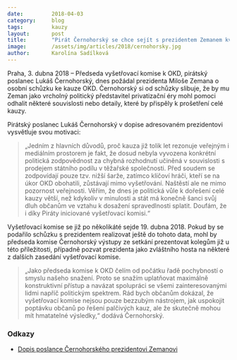 ```yaml
---
date:         2018-04-03
category:     blog
tags:         kauzy
layout:       post
title:        "Pirát Černohorský se chce sejít s prezidentem Zemanem kvůli OKD"
image:        /assets/img/articles/2018/cernohorsky.jpg
author:       Karolína Sadílková
---
```


Praha, 3. dubna 2018 – Předseda vyšetřovací komise k OKD, pirátský poslanec Lukáš Černohorský, dnes požádal prezidenta Miloše Zemana o osobní schůzku ke kauze OKD. Černohorský si od schůzky slibuje, že by mu Zeman jako vrcholný politický představitel privatizační éry mohl pomoci odhalit některé souvislosti nebo detaily, které by přispěly k prošetření celé kauzy.

Pirátský poslanec Lukáš Černohorský v dopise adresovaném prezidentovi vysvětluje svou motivaci: 

> „Jedním z hlavních důvodů, proč kauza již tolik let rezonuje veřejným i mediálním prostorem je fakt, že dosud nebyla vyvozena konkrétní politická zodpovědnost za chybná rozhodnutí učiněná v souvislosti s prodejem státního podílu v těžařské společnosti. Před soudem se zodpovídají pouze tzv. nižší šarže, zatímco klíčoví hráči, kteří se na úkor OKD obohatili, zůstávají mimo vyšetřování. Naštěstí ale ne mimo pozornost veřejnosti. Věřím, že dnes je politická vůle k dořešení celé kauzy větší, než kdykoliv v minulosti a stát má konečně šanci svůj dluh občanům ve vztahu k dosažení spravedlnosti splatit. Doufám, že i díky Piráty iniciované vyšetřovací komisi.“

Vyšetřovací komise se již po několikáté sejde 19. dubna 2018. Pokud by se podařilo schůzku s prezidentem realizovat ještě do tohoto data, mohl by předseda komise Černohorský výstupy ze setkání prezentovat kolegům již u této příležitosti, případně pozvat prezidenta jako zvláštního hosta na některé z dalších zasedání vyšetřovací komise.

> „Jako předseda komise k OKD čelím od počátku řadě pochybností o smyslu našeho snažení. Proto se snažím uplatňovat maximálně konstruktivní přístup a navázat spolupráci se všemi zainteresovanými lidmi napříč politickým spektrem. Rád bych občanům dokázal, že vyšetřovací komise nejsou pouze bezzubým nástrojem, jak uspokojit poptávku občanů po řešení palčivých kauz, ale že skutečně mohou mít hmatatelné výsledky,“ dodává Černohorský.

### Odkazy

* [Dopis poslance Černohorského prezidentovi Zemanovi](https://github.com/pirati-web/pirati.cz/blob/gh-pages/assets/pdf/dopis-prezidentovi.pdf)
